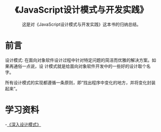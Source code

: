 <div align="center">
    <h1 >《JavaScript设计模式与开发实践》 </h1>
    <p>这是对《JavaScript设计模式与开发实践》这本书的归纳总结。</p>
</div>

# 前言 

设计模式: 在面向对象软件设计过程中针对特定问题的简洁而优雅的解决方案。如果再通俗一点说，设
计模式就是给面向对象软件开发中的一些好的设计取个名字。    

所有设计模式的实现都遵循一条原则，即“找出程序中变化的地方，并将变化封装起来”。

# 学习资料

-[《深入设计模式》](https://refactoringguru.cn/design-patterns)